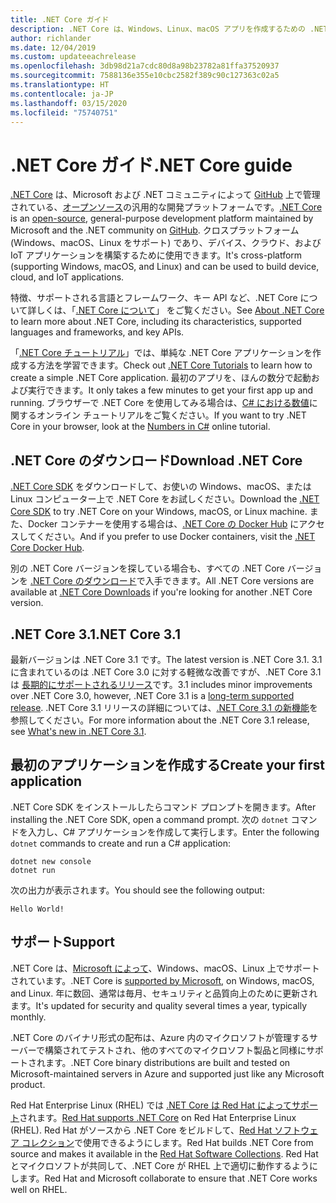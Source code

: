 ```yaml
---
title: .NET Core ガイド
description: .NET Core は、Windows、Linux、macOS アプリを作成するための .NET のモジュール型の高性能な実装です。 ここでは、.NET Core の概要について説明します。
author: richlander
ms.date: 12/04/2019
ms.custom: updateeachrelease
ms.openlocfilehash: 3db98d21a7cdc80d8a98b23782a81ffa37520937
ms.sourcegitcommit: 7588136e355e10cbc2582f389c90c127363c02a5
ms.translationtype: HT
ms.contentlocale: ja-JP
ms.lasthandoff: 03/15/2020
ms.locfileid: "75740751"
---
```

# <a name="net-core-guide"></a><span data-ttu-id="340cd-104">.NET Core ガイド</span><span class="sxs-lookup"><span data-stu-id="340cd-104">.NET Core guide</span></span>

<span data-ttu-id="340cd-105">[.NET Core](about.md) は、Microsoft および .NET コミュニティによって [GitHub](https://github.com/dotnet/runtime/blob/master/LICENSE.TXT) 上で管理されている、[オープンソース](https://github.com/dotnet/core)の汎用的な開発プラットフォームです。</span><span class="sxs-lookup"><span data-stu-id="340cd-105">[.NET Core](about.md) is an [open-source](https://github.com/dotnet/runtime/blob/master/LICENSE.TXT), general-purpose development platform maintained by Microsoft and the .NET community on [GitHub](https://github.com/dotnet/core).</span></span> <span data-ttu-id="340cd-106">クロスプラットフォーム (Windows、macOS、Linux をサポート) であり、デバイス、クラウド、および IoT アプリケーションを構築するために使用できます。</span><span class="sxs-lookup"><span data-stu-id="340cd-106">It's cross-platform (supporting Windows, macOS, and Linux) and can be used to build device, cloud, and IoT applications.</span></span>

<span data-ttu-id="340cd-107">特徴、サポートされる言語とフレームワーク、キー API など、.NET Core について詳しくは、「[.NET Core について](about.md)」 をご覧ください。</span><span class="sxs-lookup"><span data-stu-id="340cd-107">See [About .NET Core](about.md) to learn more about .NET Core, including its characteristics, supported languages and frameworks, and key APIs.</span></span>

<span data-ttu-id="340cd-108">「[.NET Core チュートリアル](tutorials/index.md)」では、単純な .NET Core アプリケーションを作成する方法を学習できます。</span><span class="sxs-lookup"><span data-stu-id="340cd-108">Check out [.NET Core Tutorials](tutorials/index.md) to learn how to create a simple .NET Core application.</span></span> <span data-ttu-id="340cd-109">最初のアプリを、ほんの数分で起動および実行できます。</span><span class="sxs-lookup"><span data-stu-id="340cd-109">It only takes a few minutes to get your first app up and running.</span></span> <span data-ttu-id="340cd-110">ブラウザーで .NET Core を使用してみる場合は、[C# における数値](../csharp/tutorials/intro-to-csharp/numbers-in-csharp.yml)に関するオンライン チュートリアルをご覧ください。</span><span class="sxs-lookup"><span data-stu-id="340cd-110">If you want to try .NET Core in your browser, look at the [Numbers in C#](../csharp/tutorials/intro-to-csharp/numbers-in-csharp.yml) online tutorial.</span></span>

## <a name="download-net-core"></a><span data-ttu-id="340cd-111">.NET Core のダウンロード</span><span class="sxs-lookup"><span data-stu-id="340cd-111">Download .NET Core</span></span>

<span data-ttu-id="340cd-112">[.NET Core SDK](https://www.microsoft.com/net/download) をダウンロードして、お使いの Windows、macOS、または Linux コンピューター上で .NET Core をお試しください。</span><span class="sxs-lookup"><span data-stu-id="340cd-112">Download the [.NET Core SDK](https://www.microsoft.com/net/download) to try .NET Core on your Windows, macOS, or Linux machine.</span></span> <span data-ttu-id="340cd-113">また、Docker コンテナーを使用する場合は、[.NET Core の Docker Hub](https://hub.docker.com/_/microsoft-dotnet-core/) にアクセスしてください。</span><span class="sxs-lookup"><span data-stu-id="340cd-113">And if you prefer to use Docker containers, visit the [.NET Core Docker Hub](https://hub.docker.com/_/microsoft-dotnet-core/).</span></span>

<span data-ttu-id="340cd-114">別の .NET Core バージョンを探している場合も、すべての .NET Core バージョンを [.NET Core のダウンロード](https://dotnet.microsoft.com/download/dotnet-core)で入手できます。</span><span class="sxs-lookup"><span data-stu-id="340cd-114">All .NET Core versions are available at [.NET Core Downloads](https://dotnet.microsoft.com/download/dotnet-core) if you're looking for another .NET Core version.</span></span>

## <a name="net-core-31"></a><span data-ttu-id="340cd-115">.NET Core 3.1</span><span class="sxs-lookup"><span data-stu-id="340cd-115">.NET Core 3.1</span></span>

<span data-ttu-id="340cd-116">最新バージョンは .NET Core 3.1 です。</span><span class="sxs-lookup"><span data-stu-id="340cd-116">The latest version is .NET Core 3.1.</span></span> <span data-ttu-id="340cd-117">3.1 に含まれているのは .NET Core 3.0 に対する軽微な改善ですが、.NET Core 3.1 は [長期的にサポートされるリリース](https://dotnet.microsoft.com/platform/support/policy/dotnet-core)です。</span><span class="sxs-lookup"><span data-stu-id="340cd-117">3.1 includes minor improvements over .NET Core 3.0, however, .NET Core 3.1 is a [long-term supported release](https://dotnet.microsoft.com/platform/support/policy/dotnet-core).</span></span> <span data-ttu-id="340cd-118">.NET Core 3.1 リリースの詳細については、[.NET Core 3.1 の新機能](./whats-new/dotnet-core-3-1.md)を参照してください。</span><span class="sxs-lookup"><span data-stu-id="340cd-118">For more information about the .NET Core 3.1 release, see [What's new in .NET Core 3.1](./whats-new/dotnet-core-3-1.md).</span></span>

## <a name="create-your-first-application"></a><span data-ttu-id="340cd-119">最初のアプリケーションを作成する</span><span class="sxs-lookup"><span data-stu-id="340cd-119">Create your first application</span></span>

<span data-ttu-id="340cd-120">.NET Core SDK をインストールしたらコマンド プロンプトを開きます。</span><span class="sxs-lookup"><span data-stu-id="340cd-120">After installing the .NET Core SDK, open a command prompt.</span></span> <span data-ttu-id="340cd-121">次の `dotnet` コマンドを入力し、C# アプリケーションを作成して実行します。</span><span class="sxs-lookup"><span data-stu-id="340cd-121">Enter the following `dotnet` commands to create and run a C# application:</span></span>

```dotnetcli
dotnet new console
dotnet run
```

<span data-ttu-id="340cd-122">次の出力が表示されます。</span><span class="sxs-lookup"><span data-stu-id="340cd-122">You should see the following output:</span></span>

```output
Hello World!
```

## <a name="support"></a><span data-ttu-id="340cd-123">サポート</span><span class="sxs-lookup"><span data-stu-id="340cd-123">Support</span></span>

<span data-ttu-id="340cd-124">.NET Core は、[Microsoft によって](https://dotnet.microsoft.com/platform/support/policy)、Windows、macOS、Linux 上でサポートされています。</span><span class="sxs-lookup"><span data-stu-id="340cd-124">.NET Core is [supported by Microsoft](https://dotnet.microsoft.com/platform/support/policy), on Windows, macOS, and Linux.</span></span> <span data-ttu-id="340cd-125">年に数回、通常は毎月、セキュリティと品質向上のために更新されます。</span><span class="sxs-lookup"><span data-stu-id="340cd-125">It's updated for security and quality several times a year, typically monthly.</span></span>

<span data-ttu-id="340cd-126">.NET Core のバイナリ形式の配布は、Azure 内のマイクロソフトが管理するサーバーで構築されてテストされ、他のすべてのマイクロソフト製品と同様にサポートされます。</span><span class="sxs-lookup"><span data-stu-id="340cd-126">.NET Core binary distributions are built and tested on Microsoft-maintained servers in Azure and supported just like any Microsoft product.</span></span>

<span data-ttu-id="340cd-127">Red Hat Enterprise Linux (RHEL) では [.NET Core は Red Hat によってサポート](http://redhatloves.net/)されます。</span><span class="sxs-lookup"><span data-stu-id="340cd-127">[Red Hat supports .NET Core](http://redhatloves.net/) on Red Hat Enterprise Linux (RHEL).</span></span> <span data-ttu-id="340cd-128">Red Hat がソースから .NET Core をビルドして、[Red Hat ソフトウェア コレクション](https://developers.redhat.com/products/softwarecollections/overview/)で使用できるようにします。</span><span class="sxs-lookup"><span data-stu-id="340cd-128">Red Hat builds .NET Core from source and makes it available in the [Red Hat Software Collections](https://developers.redhat.com/products/softwarecollections/overview/).</span></span> <span data-ttu-id="340cd-129">Red Hat とマイクロソフトが共同して、.NET Core が RHEL 上で適切に動作するようにします。</span><span class="sxs-lookup"><span data-stu-id="340cd-129">Red Hat and Microsoft collaborate to ensure that .NET Core works well on RHEL.</span></span>
